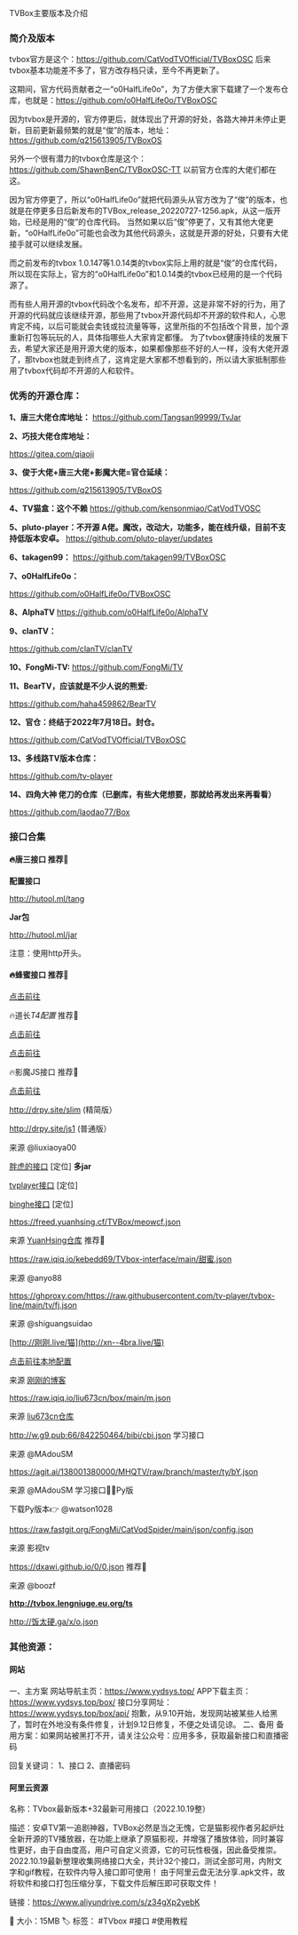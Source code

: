 TVBox主要版本及介绍

### 简介及版本

tvbox官方是这个：https://github.com/CatVodTVOfficial/TVBoxOSC
后来tvbox基本功能差不多了，官方改存档只读，至今不再更新了。

这期间，官方代码贡献者之一“o0HalfLife0o”，为了方便大家下载建了一个发布仓库，也就是：https://github.com/o0HalfLife0o/TVBoxOSC

因为tvbox是开源的，官方停更后，就体现出了开源的好处，各路大神并未停止更新，目前更新最频繁的就是“俊”的版本，地址：https://github.com/q215613905/TVBoxOS

另外一个很有潜力的tvbox仓库是这个：https://github.com/ShawnBenC/TVBoxOSC-TT
以前官方仓库的大佬们都在这。

因为官方停更了，所以“o0HalfLife0o”就把代码源头从官方改为了“俊”的版本，也就是在停更多日后新发布的TVBox_release_20220727-1256.apk，从这一版开始，已经是用的“俊”的仓库代码。
当然如果以后“俊”停更了，又有其他大佬更新，“o0HalfLife0o”可能也会改为其他代码源头，这就是开源的好处，只要有大佬接手就可以继续发展。

而之前发布的tvbox 1.0.147等1.0.14类的tvbox实际上用的就是“俊”的仓库代码，所以现在实际上，官方的“o0HalfLife0o”和1.0.14类的tvbox已经用的是一个代码源了。

而有些人用开源的tvbox代码改个名发布，却不开源，这是非常不好的行为，用了开源的代码就应该继续开源，那些用了tvbox开源代码却不开源的软件和人，心思肯定不纯，以后可能就会卖钱或拉流量等等，这里所指的不包括改个背景，加个源重新打包等玩玩的人，具体指哪些人大家肯定都懂。
为了tvbox健康持续的发展下去，希望大家还是用开源大佬的版本，如果都像那些不好的人一样，没有大佬开源了，那tvbox也就走到终点了，这肯定是大家都不想看到的，所以请大家抵制那些用了tvbox代码却不开源的人和软件。



### 优秀的开源仓库：

**1、唐三大佬仓库地址：**
https://github.com/Tangsan99999/TvJar

**2、巧技大佬仓库地址：**

https://gitea.com/qiaoji

**3、俊于大佬+唐三大佬+影魔大佬=官仓延续：**

https://github.com/q215613905/TVBoxOS

**4、TV猫盒：这个不赖**
https://github.com/kensonmiao/CatVodTVOSC

**5、pluto-player：不开源 A佬。魔改，改动大，功能多，能在线升级，目前不支持低版本安卓。**
https://github.com/pluto-player/updates

**6、takagen99：**
https://github.com/takagen99/TVBoxOSC

**7、o0HalfLife0o：**

https://github.com/o0HalfLife0o/TVBoxOSC

**8、AlphaTV**
https://github.com/o0HalfLife0o/AlphaTV

**9、clanTV：**

https://github.com/clanTV/clanTV

**10、FongMi-TV:**
https://github.com/FongMi/TV

**11、BearTV，应该就是不少人说的熊爱:**

https://github.com/haha459862/BearTV

**12、官仓：终结于2022年7月18日。封仓。**

https://github.com/CatVodTVOfficial/TVBoxOSC

**13、多线路TV版本仓库：**

https://github.com/tv-player

**14、四角大神 佬刀的仓库（已删库，有些大佬想要，那就给再发出来再看看）**

https://github.com/laodao77/Box



### 接口合集

#### 🔥唐三接口 推荐💯 

**配置接口**

http://hutool.ml/tang

**Jar包**

http://hutool.ml/jar

注意：使用http开头。

#### 🔥蜂蜜接口 推荐💯 

[点击前往](https://t.me/MaoYingShi/68563?single)

🔥道长*T4配置* 推荐💯

[点击前往](https://t.me/MaoYingShi/23870) 

[点击前往](https://t.me/MaoYingShi/26778) 

🔥影魔JS接口 推荐💯

[点击前往](https://t.me/MaoYingShi/43246)



http://drpy.site/slim (精简版）

http://drpy.site/js1 (普通版）

来源 @liuxiaoya00 



[胖虎的接口](https://t.me/MaoYingShi/9418) [定位] **多jar**

[tvplayer接口](https://t.me/MaoYingShi/16360) [定位] 

[binghe接口](https://t.me/MaoYingShi/16669)  [定位]



https://freed.yuanhsing.cf/TVBox/meowcf.json

来源 [YuanHsing仓库](https://github.com/YuanHsing/freed/tree/master/TVBox) 推荐💯



https://raw.iqiq.io/kebedd69/TVbox-interface/main/甜蜜.json

来源 @anyo88 



https://ghproxy.com/https://raw.githubusercontent.com/tv-player/tvbox-line/main/tv/fj.json

来源 @shiguangsuidao 



[http://刚刚.live/猫](http://xn--4bra.live/猫) 

[点击前往本地配置](https://t.me/MaoYingShi/16378)

来源 [刚刚的博客](https://g2.pub/)



https://raw.iqiq.io/liu673cn/box/main/m.json

来源 [liu673cn仓库](https://github.com/liu673cn/mao)



http://w.g9.pub:66/842250464/bibi/cbi.json 学习接口

来源 @MAdouSM 



https://agit.ai/138001380000/MHQTV/raw/branch/master/ty/bY.json 

来源 @MAdouSM 学习接口👩‍🎓Py版

下载Py版本👉 @watson1028



https://raw.fastgit.org/FongMi/CatVodSpider/main/json/config.json

来源 影视tv



https://dxawi.github.io/0/0.json 推荐💯

来源 @boozf



**http://tvbox.lengniuge.eu.org/ts**

http://饭太硬.ga/x/o.json

### 其他资源：

#### 网站
一、主方案
网站导航主页：https://www.yydsys.top/
APP下载主页：https://www.yydsys.top/box/
接口分享网址：https://www.yydsys.top/box/api/
抱歉，从9.10开始，发现网站被某些人给黑了，暂时在外地没有条件修复，计划9.12日修复，不便之处请见谅。
二、备用
备用方案：如果网站被黑打不开，请关注公众号：应用多多，获取最新接口和直播密码

回复关键词：
1、接口
2、直播密码

#### 阿里云资源
名称：TVbox最新版本+32最新可用接口（2022.10.19整）

描述：安卓TV第一追剧神器，TVBox必然是当之无愧，它是猫影视作者另起炉灶全新开源的TV播放器，在功能上继承了原猫影视，并增强了播放体验，同时兼容性更好，由于自由度高，用户可自定义资源，它的可玩性极强，因此备受推崇。
2022.10.19最新整理收集网络接口大全，共计32个接口，测试全部可用，内附文字和gif教程，在软件内导入接口即可使用！
由于阿里云盘无法分享.apk文件，故将软件和接口打包压缩分享，下载文件后解压即可获取文件！

链接：https://www.aliyundrive.com/s/z34gXp2yebK

📁 大小：15MB
🏷 标签： #TVbox  #接口 #使用教程
